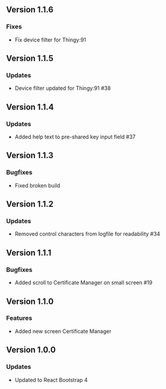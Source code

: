 ## Version 1.1.6
### Fixes
- Fix device filter for Thingy:91

## Version 1.1.5
### Updates
- Device filter updated for Thingy:91 #38

## Version 1.1.4
### Updates
- Added help text to pre-shared key input field #37

## Version 1.1.3
### Bugfixes
- Fixed broken build

## Version 1.1.2
### Updates
- Removed control characters from logfile for readability #34

## Version  1.1.1
### Bugfixes
- Added scroll to Certificate Manager on small screen #19

## Version  1.1.0
### Features
- Added new screen Certificate Manager

## Version  1.0.0
### Updates
- Updated to React Bootstrap 4
